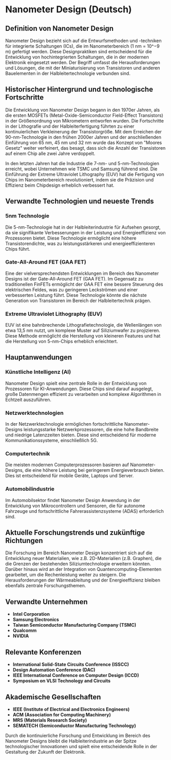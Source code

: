 # Nanometer Design (Deutsch)

## Definition von Nanometer Design

Nanometer Design bezieht sich auf die Entwurfsmethoden und -techniken für integrierte Schaltungen (ICs), die im Nanometerbereich (1 nm = 10^−9 m) gefertigt werden. Diese Designpraktiken sind entscheidend für die Entwicklung von hochintegrierten Schaltungen, die in der modernen Elektronik eingesetzt werden. Der Begriff umfasst die Herausforderungen und Lösungen, die mit der Miniaturisierung von Transistoren und anderen Bauelementen in der Halbleitertechnologie verbunden sind.

## Historischer Hintergrund und technologische Fortschritte

Die Entwicklung von Nanometer Design begann in den 1970er Jahren, als die ersten MOSFETs (Metal-Oxide-Semiconductor Field-Effect Transistors) in der Größenordnung von Mikrometern entworfen wurden. Die Fortschritte in der Lithografie und der Halbleiterfertigung führten zu einer kontinuierlichen Verkleinerung der Transistorgröße. Mit dem Erreichen der 90-nm-Technologie in den frühen 2000er Jahren und der anschließenden Einführung von 65 nm, 45 nm und 32 nm wurde das Konzept von "Moores Gesetz" weiter verfeinert, das besagt, dass sich die Anzahl der Transistoren auf einem Chip alle zwei Jahre verdoppelt.

In den letzten Jahren hat die Industrie die 7-nm- und 5-nm-Technologien erreicht, wobei Unternehmen wie TSMC und Samsung führend sind. Die Einführung der Extreme Ultraviolet Lithography (EUV) hat die Fertigung von Chips im Nanometerbereich revolutioniert, indem sie die Präzision und Effizienz beim Chipdesign erheblich verbessert hat.

## Verwandte Technologien und neueste Trends

### 5nm Technologie

Die 5-nm-Technologie hat in der Halbleiterindustrie für Aufsehen gesorgt, da sie signifikante Verbesserungen in der Leistung und Energieeffizienz von Prozessoren bietet. Diese Technologie ermöglicht eine höhere Transistorendichte, was zu leistungsstärkeren und energieeffizienteren Chips führt.

### Gate-All-Around FET (GAA FET)

Eine der vielversprechendsten Entwicklungen im Bereich des Nanometer Designs ist der Gate-All-Around FET (GAA FET). Im Gegensatz zu traditionellen FinFETs ermöglicht der GAA FET eine bessere Steuerung des elektrischen Feldes, was zu geringeren Leckströmen und einer verbesserten Leistung führt. Diese Technologie könnte die nächste Generation von Transistoren im Bereich der Halbleitertechnik prägen.

### Extreme Ultraviolet Lithography (EUV)

EUV ist eine bahnbrechende Lithografietechnologie, die Wellenlängen von etwa 13,5 nm nutzt, um komplexe Muster auf Siliziumwafer zu projizieren. Diese Methode ermöglicht die Herstellung von kleineren Features und hat die Herstellung von 5-nm-Chips erheblich erleichtert.

## Hauptanwendungen

### Künstliche Intelligenz (AI)

Nanometer Design spielt eine zentrale Rolle in der Entwicklung von Prozessoren für KI-Anwendungen. Diese Chips sind darauf ausgelegt, große Datenmengen effizient zu verarbeiten und komplexe Algorithmen in Echtzeit auszuführen.

### Netzwerktechnologien

In der Netzwerktechnologie ermöglichen fortschrittliche Nanometer-Designs leistungsstarke Netzwerkprozessoren, die eine hohe Bandbreite und niedrige Latenzzeiten bieten. Diese sind entscheidend für moderne Kommunikationssysteme, einschließlich 5G.

### Computertechnik

Die meisten modernen Computerprozessoren basieren auf Nanometer-Designs, die eine höhere Leistung bei geringerem Energieverbrauch bieten. Dies ist entscheidend für mobile Geräte, Laptops und Server.

### Automobilindustrie

Im Automobilsektor findet Nanometer Design Anwendung in der Entwicklung von Mikrocontrollern und Sensoren, die für autonome Fahrzeuge und fortschrittliche Fahrerassistenzsysteme (ADAS) erforderlich sind.

## Aktuelle Forschungstrends und zukünftige Richtungen

Die Forschung im Bereich Nanometer Design konzentriert sich auf die Entwicklung neuer Materialien, wie z.B. 2D-Materialien (z.B. Graphen), die die Grenzen der bestehenden Siliziumtechnologie erweitern könnten. Darüber hinaus wird an der Integration von Quantencomputing-Elementen gearbeitet, um die Rechenleistung weiter zu steigern. Die Herausforderungen der Wärmeableitung und der Energieeffizienz bleiben ebenfalls zentrale Forschungsthemen.

## Verwandte Unternehmen

- **Intel Corporation**
- **Samsung Electronics**
- **Taiwan Semiconductor Manufacturing Company (TSMC)**
- **Qualcomm**
- **NVIDIA**

## Relevante Konferenzen

- **International Solid-State Circuits Conference (ISSCC)**
- **Design Automation Conference (DAC)**
- **IEEE International Conference on Computer Design (ICCD)**
- **Symposium on VLSI Technology and Circuits**

## Akademische Gesellschaften

- **IEEE (Institute of Electrical and Electronics Engineers)**
- **ACM (Association for Computing Machinery)**
- **MRS (Materials Research Society)**
- **SEMATECH (Semiconductor Manufacturing Technology)**

Durch die kontinuierliche Forschung und Entwicklung im Bereich des Nanometer Designs bleibt die Halbleiterindustrie an der Spitze technologischer Innovationen und spielt eine entscheidende Rolle in der Gestaltung der Zukunft der Elektronik.
